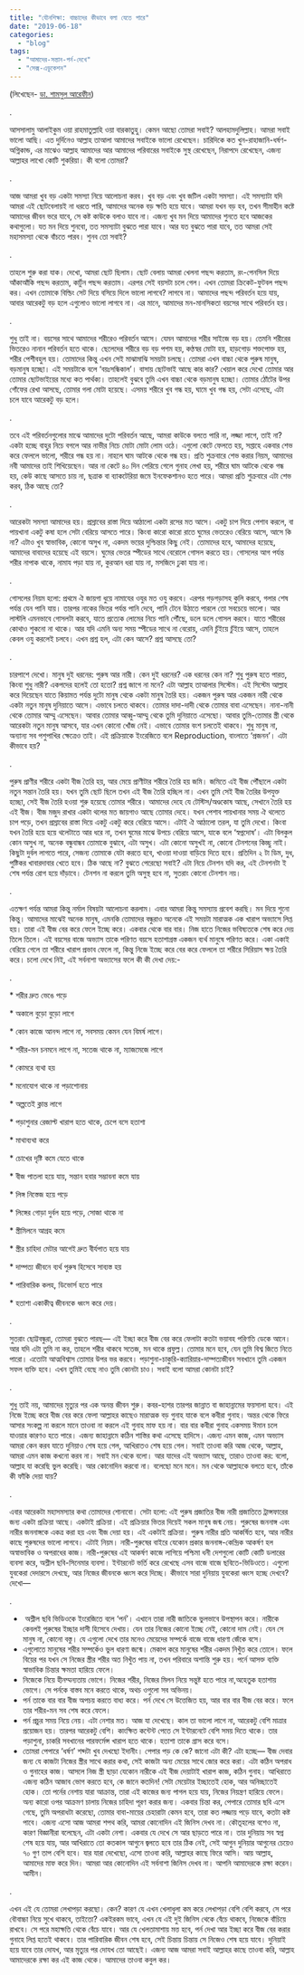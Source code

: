 ```yaml
---
title: "যৌনশিক্ষা: বাচ্চাদের কীভাবে বলা যেতে পারে"
date: "2019-06-18"
categories: 
  - "blog"
tags: 
  - "আমাদের-সন্তান-পর্ন-দেখে"
  - "সেক্স-এডুকেশন"
---
```


(লিখেছেন- [ডা. শামসুল আরেফীন](https://www.facebook.com/shamsul.shakti))

.

আসসালামু আলাইকুম ওয়া রাহমাতুল্লাহি ওয়া বারকাতুহু। কেমন আছো তোমরা সবাই? আলহামদুলিল্লাহ। আমরা সবাই ভালো আছি। এত দুর্দিনেও আল্লাহ তাআলা আমাদের সবাইকে ভালো রেখেছেন। চারিদিকে কত খুন-রাহাজানি-ধর্ষণ-অগ্নিকান্ড, এর মাঝেও আল্লাহ আমাদের আর আমাদের পরিবারের সবাইকে সুস্থ রেখেছেন, নিরাপদে রেখেছেন, এজন্য আল্লাহর লাখো কোটি শুকরিয়া। কী বলো তোমরা?

.

আজ আমরা খুব বড় একটা সমস্যা নিয়ে আলোচনা করব। খুব বড় এবং খুব জটিল একটা সমস্যা। এই সমস্যাটা যদি আমরা এই ছোটবেলায়ই না ধরতে পারি, আমাদের অনেক বড় ক্ষতি হয়ে যাবে। আমরা যখন বড় হব, তখন সীমাহীন কষ্টে আমাদের জীবন ভরে যাবে, সে কষ্ট কাউকে বলাও যাবে না। এজন্য খুব মন দিয়ে আমাদের শুনতে হবে আজকের কথাগুলো। যত মন দিয়ে শুনবো, তত সমস্যাটা বুঝতে পারা যাবে। আর যত বুঝতে পারা যাবে, তত আমরা সেই মহাসমস্যা থেকে বাঁচতে পারব। শুনব তো সবাই?

.

তাহলে শুরু করা যাক। দেখো, আমরা ছোট ছিলাম। ছোট বেলায় আমরা খেলনা পছন্দ করতাম, রং-পেনসিল দিয়ে আঁকাআঁকি পছন্দ করতাম, কার্টুন পছন্দ করতাম। এরপর সেই বয়সটা চলে গেল। এখন তোমরা ক্রিকেট-ফুটবল পছন্দ কর। এখন তোমাকে বিল্ডিং সেট দিয়ে বসিয়ে দিলে ভালো লাগবে? লাগবে না। আমাদের পছন্দ পরিবর্তন হয়ে যায়, আবার আরেকটু বড় হলে এগুলোও ভালো লাগবে না। এর মানে, আমাদের মন-মানসিকতা বয়সের সাথে পরিবর্তন হয়।

.

শুধু তাই না। বয়সের সাথে আমাদের শরীরেও পরিবর্তন আসে। যেমন আমাদের শরীর সাইজে বড় হয়। তেমনি শরীরের ভিতরেও নানান পরিবর্তন হতে থাকে। ছেলেদের শরীরে বড় বড় পশম হয়, কণ্ঠস্বর মোটা হয়, হাড়গোড় শক্তপোক্ত হয়, শরীর পেশীবহুল হয়। তোমাদের কিন্তু এখন সেই মাঝামাঝি সময়টা চলছে। তোমরা এখন বাচ্চা থেকে পুরুষ মানুষ, বড়মানুষ হচ্ছো। এই সময়টাকে বলে ‘বয়ঃসন্ধিকাল’। বাসায় ছোটভাই আছে কার কার? খেয়াল করে দেখো তোমার আর তোমার ছোটভাইয়ের মধ্যে কত পার্থক্য। তাহলেই বুঝবে তুমি এখন বাচ্চা থেকে বড়মানুষ হচ্ছো। তোমার ঠোঁটের উপর গোঁফের রেখা আসছে, তোমার গলা মোটা হয়েছে। এসময় শরীরে খুব গন্ধ হয়, ঘামে খুব গন্ধ হয়, সেটা এসেছে, এটা চলে যাবে আরেকটু বড় হলে।

.

তবে এই পরিবর্তনগুলোর মাঝে আমাদের দুটো পরিবর্তন আছে, আমরা কাউকে বলতে পারি না, লজ্জা লাগে, তাই না? একটা হচ্ছে বাহুর নিচে বগলে আর নাভীর নিচে মোটা মোটা লোম ওঠে। এগুলো কেটে ফেলতে হয়, সপ্তাহে একবার শেভ করে ফেললে ভালো, শরীরে গন্ধ হয় না। নাহলে ঘাম আটকে থেকে গন্ধ হয়। প্রতি শুক্রবারে শেভ করার নিয়ম, আমাদের নবী আমাদের তাই শিখিয়েছেন। আর না কেটে ৪০ দিন পেরিয়ে গেলে গুনাহ লেখা হয়, শরীরে ঘাম আটকে থেকে গন্ধ হয়, কেউ কাছে আসতে চায় না, ছত্রাক বা ব্যাকটেরিয়া জমে ইনফেকশানও হতে পারে। আমরা প্রতি শুক্রবারে এটা শেভ করব, ঠিক আছে তো?

.

আরেকটা সমস্যা আমাদের হয়। প্রস্রাবের রাস্তা দিয়ে আঠালো একটা রসের মত আসে। একটু চাপ দিয়ে পেশাব করলে, বা পায়খানা একটু কষা হলে সেটা বেরিয়ে আসতে পারে। কিংবা কারো কারো রাতে ঘুমের ভেতরেও বেরিয়ে আসে, আসে কি না? এটাও খুব স্বাভাবিক, কোনো অসুখ না, একদম ভয়ের দুশ্চিন্তার কিছু নেই। তোমাদের হবে, আমাদের হয়েছে, আমাদের বাবাদের হয়েছে এই বয়সে। ঘুমের ভেতর স্পীডের সাথে বেরোলে গোসল করতে হয়। গোসলের আগ পর্যন্ত শরীর নাপাক থাকে, নামায পড়া যায় না, কুরআন ধরা যায় না, মসজিদে ঢুকা যায় না।

.

গোসলের নিয়ম হলো: প্রথমে ঐ জায়গা ধুয়ে নামাযের ওযুর মত ওযু করবে। এরপর গড়গড়াসহ কুলি করবে, গলার শেষ পর্যন্ত যেন পানি যায়। তারপর নাকের ভিতর পর্যন্ত পানি দেবে, পানি টেনে উঠাতে পারলে তো সবচেয়ে ভালো। আর লাস্টলি এমনভাবে গোসলটা করবে, যাতে প্রত্যেক লোমের নিচে পানি পৌঁছে, ডলে ডলে গোসল করবে। যাতে শরীরের কোথাও শুকনো না থাকে। আর যদি এমনি অন্য সময় স্পীডের সাথে না বেরোয়, এমনি চুঁইয়ে চুঁইয়ে আসে, তাহলে কেবল ওযু করলেই চলবে। এখন প্রশ্ন হল, এটা কেন আসে? প্রশ্ন আসছে তো?

.

চারপাশে দেখো। মানুষ দুই ধরনের: পুরুষ আর নারী। কেন দুই ধরনের? এক ধরনের কেন না? শুধু পুরুষ হতে পারত, কিংবা শুধু নারী? একপদের হলেই তো হতো? প্রশ্ন জাগে না মনে? এটা আল্লাহ তাআলার সিস্টেম। এই সিস্টেম আল্লাহ করে দিয়েছেন যাতে কিয়ামত পর্যন্ত দুটো মানুষ থেকে একটা মানুষ তৈরি হয়। একজন পুরুষ আর একজন নারী থেকে একটা নতুন মানুষ দুনিয়াতে আসে। এভাবে চলতে থাকবে। তোমার দাদা-দাদী থেকে তোমার বাবা এসেছেন। নানা-নানী থেকে তোমার আম্মু এসেছেন। আবার তোমার আব্বু-আম্মু থেকে তুমি দুনিয়াতে এসেছো। আবার তুমি-তোমার স্ত্রী থেকে আরেকটা নতুন মানুষ আসবে, যার এখন কোনো খোঁজ নেই। এভাবে তোমার বংশ চলতেই থাকবে। শুধু মানুষ না, অন্যান্য সব পশুপাখির ক্ষেত্রেও তাই। এই প্রক্রিয়াকে ইংরেজিতে বলে Reproduction, বাংলাতে ‘প্রজনন’। এটা কীভাবে হয়?

.

পুরুষ প্রাণীর শরীরে একটা বীজ তৈরি হয়, আর মেয়ে প্রাণীটার শরীরে তৈরি হয় জমি। জমিতে এই বীজ পৌঁছালে একটা নতুন সন্তান তৈরি হয়। যখন তুমি ছোট ছিলে তখন এই বীজ তৈরি হচ্ছিল না। এখন তুমি সেই বীজ তৈরির উপযুক্ত হচ্ছো, সেই বীজ তৈরি হওয়া শুরু হয়েছে তোমার শরীরে। আমাদের দেহে যে টেস্টিস/অণ্ডকোষ আছে, সেখানে তৈরি হয় এই বীজ। বীজ মজুদ রাখার একটা থলের মত জায়গাও আছে তোমার দেহে। যখন পেশাব পায়খানার সময় ঐ থলেতে চাপ পড়ে, তখন প্রস্রাবের রাস্তা দিয়ে একটু একটু করে বেরিয়ে আসে। এটাই ঐ আঠালো তরল, যা তুমি দেখো। কিংবা যখন তৈরি হয়ে হয়ে থলেটাতে আর ধরে না, তখন ঘুমের মাঝে উপচে বেরিয়ে আসে, যাকে বলে ‘স্বপ্নদোষ’। এটা বিলকুল কোন অসুখ না, অনেক বন্ধুবান্ধব তোমাকে বুঝাবে, এটা অসুখ। এটা কোনো অসুখই না, কোনো টেনশনের কিচ্ছু নাই। কিছুটা দুর্বল লাগতে পারে, সেজন্য তোমাকে যেটা করতে হবে, খাওয়া দাওয়া বাড়িয়ে দিতে হবে। প্রতিদিন ২ টা ডিম, দুধ, পুষ্টিকর খাবারদাবার খেতে হবে। ঠিক আছে না? বুঝতে পেরেছো সবাই? এটা নিয়ে টেনশন যদি কর, এই টেনশনটা ই শেষ পর্যন্ত রোগ হয়ে দাঁড়াবে। টেনশন না করলে তুমি অসুস্থ হবে না, সুতরাং কোনো টেনশান নয়।

.

এতক্ষণ পর্যন্ত আমরা কিন্তু নর্মাল বিষয়টা আলোচনা করলাম। এবার আমরা কিন্তু সমস্যায় প্রবেশ করছি। মন দিয়ে শুনো কিন্তু। আমাদের মাঝেই অনেক মানুষ, এমনকি তোমাদের বন্ধুরাও অনেকে এই সময়টা মারাত্মক এক খারাপ অভ্যাসে লিপ্ত হয়। তারা এই বীজ বের করে ফেলে ইচ্ছে করে। একবার থেকে বার বার। নিজ হাতে নিজের ভবিষ্যতকে শেষ করে দেয় তিলে তিলে। এই বয়সের বাজে অভ্যাস তাকে পরিণত বয়সে হতাশাগ্রস্ত একজন ব্যর্থ মানুষে পরিণত করে। একা একাই বেরিয়ে গেলে তা শরীরে খারাপ প্রভাব ফেলে না, কিন্তু নিজে ইচ্ছে করে বের করে ফেললে তা শরীরে সিরিয়াস ক্ষয় তৈরি করে। চলো দেখে নিই, এই সর্বনাশা অভ্যাসের ফলে কী কী দেখা দেয়:-

.

\* শরীর দ্রুত ভেঙে পড়ে

\* অকালে বুড়ো বুড়ো লাগে

\* কোন কাজে আনন্দ লাগে না, সবসময় কেমন যেন বিমর্ষ লাগে।

\* শরীর-মন চনমনে লাগে না, সতেজ থাকে না, ম্যাজমেজে লাগে

\* কোমরে ব্যথা হয়

\* মনোযোগ থাকে না পড়াশোনায়

\* অল্পতেই ক্লান্ত লাগে

\* পড়াশুনার রেজাল্ট খারাপ হতে থাকে, চেপে বসে হতাশা

\* মাথাব্যথা করে

\* চোখের দৃষ্টি কমে যেতে থাকে

\* বীজ পাতলা হয়ে যায়, সন্তান হবার সম্ভাবনা কমে যায়

\* লিঙ্গ নিস্তেজ হয়ে পড়ে

\* লিঙ্গের গোড়া দুর্বল হয়ে পড়ে, সোজা থাকে না

\* স্ত্রীমিলনে আগ্রহ কমে

\* স্ত্রীর চাহিদা মেটার আগেই দ্রুত বীর্যপাত হয়ে যায়

\* দাম্পত্য জীবনে ব্যর্থ পুরুষ হিসেবে সাব্যস্ত হয়

\* পারিবারিক কলহ, ডিভোর্স হতে পারে

\* হতাশা একাকীত্ব জীবনকে ধ্বংস করে দেয়।

.

সুতরাং ছোট্টবন্ধুরা, তোমরা বুঝতে পারছ— এই ইচ্ছা করে বীজ বের করে ফেলাটা কতটা ভয়াবহ পরিণতি ডেকে আনে। আর যদি এটা তুমি না কর, তাহলে শরীর থাকবে সতেজ, মন থাকে প্রফুল্ল। তোমার মনে হবে, যেন তুমি বিশ্ব জিতে নিতে পারো। এতোটা আত্মবিশ্বাস তোমার উপর ভর করবে। পড়াশুনা-চাকুরি-ক্যারিয়ার-দাম্পত্যজীবন সবখানে তুমি একজন সফল ব্যক্তি হবে। এখন তুমিই বেছে নাও তুমি কোনটা চাও। সবাই বলো আমরা কোনটা চাই?

.

শুধু তাই নয়, আমাদের মৃত্যুর পর এক অনন্ত জীবন শুরু। কবর-হাশর তারপর জান্নাত বা জাহান্নামের ফয়সালা হবে। এই নিজে ইচ্ছে করে বীজ বের করে ফেলা আল্লাহর কাছেও মারাত্মক বড় গুনাহ যাকে বলে কবীরা গুনাহ। অন্তর থেকে ফিরে আসার সংকল্প না করলে মানে তাওবা না করলে এই গুনাহ মাফ হয় না। বার বার কবীরা গুনাহ একসময় ঈমান চলে যাওয়ার কারণও হতে পারে। এজন্য জাহান্নামে কঠিন শাস্তির কথা এসেছে হাদিসে। এজন্য এমন কাজ, এমন অভ্যাস আমরা কেন করব যাতে দুনিয়াও শেষ হয়ে গেল, আখিরাতও শেষ হয়ে গেল। সবাই তাওবা করি আজ থেকে, আল্লাহ, আমরা এমন কাজ কখনো করব না। সবাই মন থেকে বলো। আর যাদের এই অভ্যাস আছে, তারাও তাওবা কর: বলো, আল্লাহ যা করেছি ভুল করেছি। আর কোনোদিন করবো না। বলেছো মনে মনে। মন থেকে আল্লাহকে বলতে হবে, তাঁকে কী ফাঁকি দেয়া যায়?

.

এবার আরেকটা মহাসমস্যার কথা তোমাদের শোনাবো। সেটা হলো: এই পুরুষ প্রজাতির বীজ নারী প্রজাতিতে ট্রান্সফারের জন্য একটা প্রক্রিয়া আছে। একটাই প্রক্রিয়া। এই প্রক্রিয়ার ভিতর দিয়েই সকল মানুষ জন্ম নেয়। পুরুষের জননাঙ্গ এবং নারীর জননাঙ্গকে একত্র করা হয় এবং বীজ দেয়া হয়। এই একটাই প্রক্রিয়া। পুরুষ নারীর প্রতি আকর্ষিত হবে, আর নারীর কাছে পুরুষদের ভালো লাগবে। এটাই নিয়ম। নারী-পুরুষের বাইরে যেকোন প্রকার জননাঙ্গ-কেন্দ্রিক আকর্ষণ হল অস্বাভাবিক ও অপরাধের কাজ। নারী-পুরুষের এই আকর্ষণ কাজে লাগিয়ে পশ্চিমা ধনী দেশগুলো কোটি কোটি ডলারের ব্যবসা করে, অশ্লীল ছবি-সিনেমার ব্যবসা। ইন্টারনেট ভর্তি করে রেখেছে এসব বাজে বাজে ছবিতে-ভিডিওতে। এগুলো যুবকেরা দেদারসে দেখছে, আর নিজের জীবনকে ধ্বংস করে দিচ্ছে। কীভাবে সারা দুনিয়ায় যুবকেরা ধ্বংস হচ্ছে দেখবে? দেখো—

.

-  অশ্লীল ছবি ভিডিওকে ইংরেজিতে বলে ‘পর্ন’। এখানে তারা নারী জাতিকে ভুলভাবে উপস্থাপন করে। নারীকে কেবলই পুরুষের ইচ্ছার দাসী হিসেবে দেখায়। যেন তার নিজের কোনো ইচ্ছে নেই, কোনো দাম নেই। যেন সে মানুষ না, কোনো বস্তু। যে এগুলো দেখে তার মনেও মেয়েদের সম্পর্কে বাজে বাজে ধারণা জেঁকে বসে।
- এগুলোতে মানুষের শরীর সম্পর্কেও ভুল ধারণা জন্মে। মেকাপ করে মানুষের শরীর একদম নিখুঁত করে তোলে। ফলে বিয়ের পর যখন সে নিজের স্ত্রীর শরীর অত নিখুঁত পায় না, তখন পরিবারে অশান্তি শুরু হয়। পর্নে আসক্ত ব্যক্তি স্বাভাবিক চিন্তার ক্ষমতা হারিয়ে ফেলে।
- নিজেকে নিয়ে হীনম্মন্যতায় ভোগে। নিজের শরীর, নিজের মিলন নিয়ে সন্তুষ্ট হতে পারে না,অহেতুক হতাশায় ভোগে। সে পর্নকে বাস্তব মনে করতে থাকে, অথচ ওগুলো সব অভিনয়।
- পর্ন তাকে বার বার বীজ অপচয় করতে বাধ্য করে। পর্ন দেখে সে উত্তেজিত হয়, আর বার বার বীজ বের করে। ফলে তার শরীর-মন সব শেষ করে ফেলে।
- পর্ন প্রচুর সময় নিয়ে নেয়। এটা নেশার মত। আজ যা দেখেছে। কাল তা ভালো লাগে না, আরেকটু বেশি মাত্রার প্রয়োজন হয়। তারপর আরেকটু বেশি। কাংক্ষিত কন্টেন্ট পেতে সে ইন্টারনেটে বেশি সময় দিতে থাকে। তার পড়াশুনা, চাকরি সবখানের পারফর্মেন্স খারাপ হতে থাকে। হতাশা তাকে গ্রাস করে বসে।
- তোমরা পেপারে ‘ধর্ষণ’ শব্দটা খুব দেখছো ইদানীং। পেপার পড় কে কে? জানো এটা কী? এটা হচ্ছে— বীজ দেবার জন্য যে কাজটা নিজের স্ত্রীর সাথে করার কথা, সেই কাজটা অন্য মেয়ের সাথে জোর করে করা। এটা কঠিন অপরাধ ও গুনাহের কাজ। আসলে নিজ স্ত্রী ছাড়া যেকোন নারীকে এই বীজ দেয়াটাই খারাপ কাজ, কঠিন গুনাহ। আখিরাতে এজন্য কঠিন আজাব ভোগ করতে হবে, কে জানে কতদিন! সেটা মেয়েটার ইচ্ছাতেই হোক, আর অনিচ্ছাতেই হোক। তো পর্নের নেশায় যারা আক্রান্ত, তারা এই কাজের জন্য পাগল হয়ে যায়, নিজের নিয়ন্ত্রণ হারিয়ে ফেলে। অন্য কারো ওপর আক্রমণ চালায় নিজের চাহিদা পূরণ করার জন্য। একবার চিন্তা কর, পেপারে তোমার ছবি এসে গেছে, তুমি অপরাধটা করেছো, তোমার বাবা-মায়ের চেহারাটা কেমন হবে, তারা কত লজ্জায় পড়ে যাবে, কতটা কষ্ট পাবে। এজন্য এসো আজ আমরা শপথ করি, আমরা কোনোদিন এই জিনিস দেখব না। কৌতূহলের বশেও না, কারণ বিজ্ঞানীরা বলেছেন, এটা একটা নেশা। একবার যে দেখে সে আর ছাড়তে পারে না। তার দুনিয়ায় সব স্বপ্ন শেষ হয়ে যায়, আর আখিরাতে তো কতকাল আগুনে জ্বলতে হবে তার ঠিক নেই, সেই আগুন দুনিয়ার আগুনের চেয়েও ৭০ গুণ তাপ বেশি হবে। যার যারা দেখেছো, এসো তাওবা করি, আল্লাহর কাছে ফিরে আসি। আয় আল্লাহ, আমাদের মাফ করে দিন। আমরা আর কোনোদিন এই সর্বনাশা জিনিস দেখব না। আপনি আমাদেরকে রক্ষা করেন। আমীন।

.

এখন এই যে তোমরা লেখাপড়া করছো। কেন? কারণ যে এখন খেলাধুলা কম করে লেখাপড়া বেশি বেশি করবে, সে পরে বৌবাচ্চা নিয়ে সুখে থাকবে, তাইতো? একইরকম ভাবে, এখন যে এই দুই জিনিস থেকে বেঁচে থাকবে, নিজেকে বাঁচিয়ে রাখবে। সে পরে মহাক্ষতি থেকে বেঁচে যাবে। আর যে খেলতামাশায় মত্ত হবে, পর্ন দেখা আর ইচ্ছা করে বীজ বের করার গুনাহে লিপ্ত হতেই থাকবে। তার পারিবারিক জীবন শেষ হবে, সেই চিন্তায় চিন্তায় সে নিজেও শেষ হয়ে যাবে। দুনিয়াই হয়ে যাবে তার দোযখ, আর মৃত্যুর পর দোযখ তো আছেই। এজন্য আজ আমরা সবাই আল্লাহর কাছে তাওবা করি, আল্লাহ আমাদেরকে রক্ষা কর এই কাজ থেকে। আমাদের তাওবা কবুল কর।

